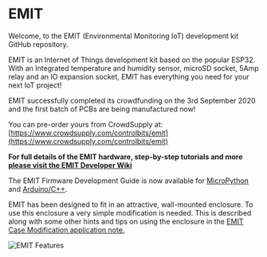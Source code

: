 # EMIT

Welcome, to the EMIT (Environmental Monitoring IoT) development kit GitHub repository.

EMIT is an Internet of Things development kit based on the popular ESP32. With an Integrated temperature and humidity sensor, microSD socket, 5Amp relay and an IO expansion socket, EMIT has everything you need for your next IoT project!

EMIT successfully completed its crowdfunding on the 3rd September 2020 and the first batch of PCBs are being manufactured now!


You can pre-order yours from CrowdSupply at: [https://www.crowdsupply.com/controlbits/emit](https://www.crowdsupply.com/controlbits/emit)


**For full details of the EMIT hardware, step-by-step tutorials and more [please visit the EMIT Developer Wiki](https://github.com/ControlBits/EMIT/wiki)**

The EMIT Firmware Development Guide is now available for [MicroPython](https://github.com/ControlBits/EMIT/wiki/EMIT-Firmware-Development-Guide-(MicroPython)) and [Arduino/C++](https://github.com/ControlBits/EMIT/wiki/EMIT-Firmware-Development-Guide-(Arduino)).

EMIT has been designed to fit in an attractive, wall-mounted enclosure. To use this enclosure a very simple modification is needed. This is described along with some other hints and tips on using the enclosure in the [EMIT Case Modification application note.](https://github.com/ControlBits/EMIT/wiki/EMIT-Case-Modification)


![EMIT Features](https://controlbits.com/images/EMIT-v1_2-board-ESP-mSD-labeled-small.jpg "EMIT Features")

